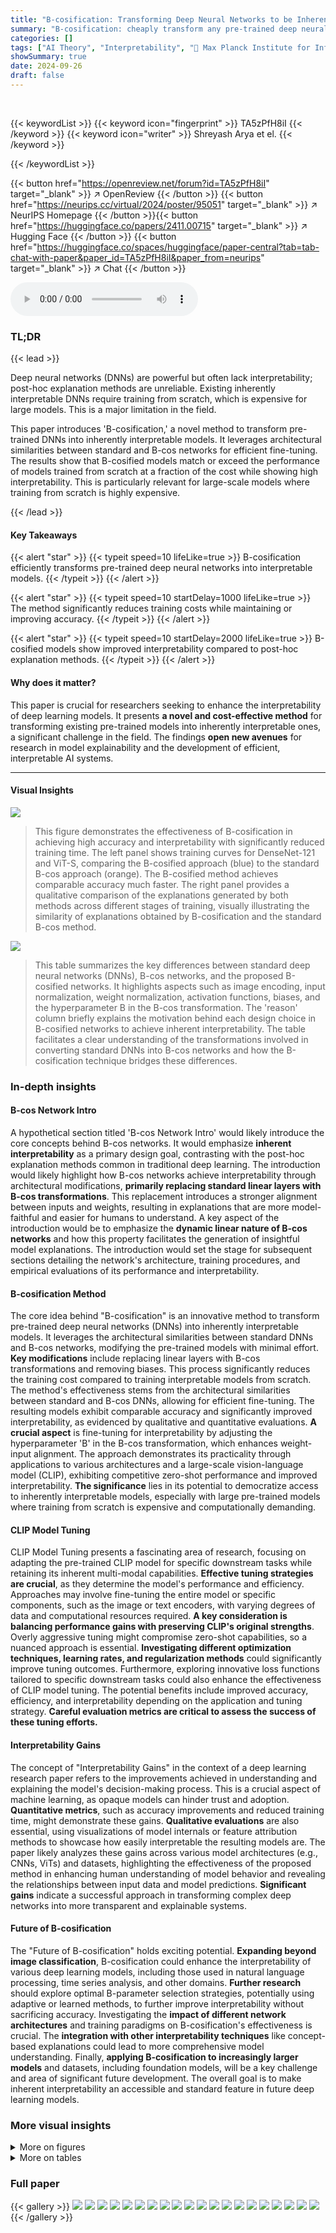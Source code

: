 ```yaml
---
title: "B-cosification: Transforming Deep Neural Networks to be Inherently Interpretable"
summary: "B-cosification: cheaply transform any pre-trained deep neural network into an inherently interpretable model."
categories: []
tags: ["AI Theory", "Interpretability", "🏢 Max Planck Institute for Informatics",]
showSummary: true
date: 2024-09-26
draft: false
---
```


<br>

{{< keywordList >}}
{{< keyword icon="fingerprint" >}} TA5zPfH8iI {{< /keyword >}}
{{< keyword icon="writer" >}} Shreyash Arya et el. {{< /keyword >}}
 
{{< /keywordList >}}

{{< button href="https://openreview.net/forum?id=TA5zPfH8iI" target="_blank" >}}
↗ OpenReview
{{< /button >}}
{{< button href="https://neurips.cc/virtual/2024/poster/95051" target="_blank" >}}
↗ NeurIPS Homepage
{{< /button >}}{{< button href="https://huggingface.co/papers/2411.00715" target="_blank" >}}
↗ Hugging Face
{{< /button >}}
{{< button href="https://huggingface.co/spaces/huggingface/paper-central?tab=tab-chat-with-paper&paper_id=TA5zPfH8iI&paper_from=neurips" target="_blank" >}}
↗ Chat
{{< /button >}}



<audio controls>
    <source src="https://ai-paper-reviewer.com/TA5zPfH8iI/podcast.wav" type="audio/wav">
    Your browser does not support the audio element.
</audio>


### TL;DR


{{< lead >}}

Deep neural networks (DNNs) are powerful but often lack interpretability; post-hoc explanation methods are unreliable.  Existing inherently interpretable DNNs require training from scratch, which is expensive for large models. This is a major limitation in the field.



This paper introduces 'B-cosification,' a novel method to transform pre-trained DNNs into inherently interpretable models. It leverages architectural similarities between standard and B-cos networks for efficient fine-tuning.  The results show that B-cosified models match or exceed the performance of models trained from scratch at a fraction of the cost while showing high interpretability. This is particularly relevant for large-scale models where training from scratch is highly expensive.

{{< /lead >}}


#### Key Takeaways

{{< alert "star" >}}
{{< typeit speed=10 lifeLike=true >}} B-cosification efficiently transforms pre-trained deep neural networks into interpretable models. {{< /typeit >}}
{{< /alert >}}

{{< alert "star" >}}
{{< typeit speed=10 startDelay=1000 lifeLike=true >}} The method significantly reduces training costs while maintaining or improving accuracy. {{< /typeit >}}
{{< /alert >}}

{{< alert "star" >}}
{{< typeit speed=10 startDelay=2000 lifeLike=true >}} B-cosified models show improved interpretability compared to post-hoc explanation methods. {{< /typeit >}}
{{< /alert >}}

#### Why does it matter?
This paper is crucial for researchers seeking to enhance the interpretability of deep learning models.  It presents **a novel and cost-effective method** for transforming existing pre-trained models into inherently interpretable ones, a significant challenge in the field.  The findings **open new avenues** for research in model explainability and the development of efficient, interpretable AI systems.

------
#### Visual Insights



![](https://ai-paper-reviewer.com/TA5zPfH8iI/figures_1_1.jpg)

> This figure demonstrates the effectiveness of B-cosification in achieving high accuracy and interpretability with significantly reduced training time. The left panel shows training curves for DenseNet-121 and ViT-S, comparing the B-cosified approach (blue) to the standard B-cos approach (orange). The B-cosified method achieves comparable accuracy much faster. The right panel provides a qualitative comparison of the explanations generated by both methods across different stages of training, visually illustrating the similarity of explanations obtained by B-cosification and the standard B-cos method.





![](https://ai-paper-reviewer.com/TA5zPfH8iI/tables_4_1.jpg)

> This table summarizes the key differences between standard deep neural networks (DNNs), B-cos networks, and the proposed B-cosified networks.  It highlights aspects such as image encoding, input normalization, weight normalization, activation functions, biases, and the hyperparameter B in the B-cos transformation. The 'reason' column briefly explains the motivation behind each design choice in B-cosified networks to achieve inherent interpretability. The table facilitates a clear understanding of the transformations involved in converting standard DNNs into B-cos networks and how the B-cosification technique bridges these differences.





### In-depth insights


#### B-cos Network Intro
A hypothetical section titled 'B-cos Network Intro' would likely introduce the core concepts behind B-cos networks.  It would emphasize **inherent interpretability** as a primary design goal, contrasting with the post-hoc explanation methods common in traditional deep learning.  The introduction would likely highlight how B-cos networks achieve interpretability through architectural modifications, **primarily replacing standard linear layers with B-cos transformations**.  This replacement introduces a stronger alignment between inputs and weights, resulting in explanations that are more model-faithful and easier for humans to understand. A key aspect of the introduction would be to emphasize the **dynamic linear nature of B-cos networks** and how this property facilitates the generation of insightful model explanations.  The introduction would set the stage for subsequent sections detailing the network's architecture, training procedures, and empirical evaluations of its performance and interpretability.

#### B-cosification Method
The core idea behind "B-cosification" is an innovative method to transform pre-trained deep neural networks (DNNs) into inherently interpretable models.  It leverages the architectural similarities between standard DNNs and B-cos networks, modifying the pre-trained models with minimal effort. **Key modifications** include replacing linear layers with B-cos transformations and removing biases. This process significantly reduces the training cost compared to training interpretable models from scratch.  The method's effectiveness stems from the architectural similarities between standard and B-cos DNNs, allowing for efficient fine-tuning. The resulting models exhibit comparable accuracy and significantly improved interpretability, as evidenced by qualitative and quantitative evaluations.  **A crucial aspect** is fine-tuning for interpretability by adjusting the hyperparameter 'B' in the B-cos transformation, which enhances weight-input alignment.  The approach demonstrates its practicality through applications to various architectures and a large-scale vision-language model (CLIP), exhibiting competitive zero-shot performance and improved interpretability.  **The significance** lies in its potential to democratize access to inherently interpretable models, especially with large pre-trained models where training from scratch is expensive and computationally demanding.

#### CLIP Model Tuning
CLIP Model Tuning presents a fascinating area of research, focusing on adapting the pre-trained CLIP model for specific downstream tasks while retaining its inherent multi-modal capabilities.  **Effective tuning strategies are crucial**, as they determine the model's performance and efficiency.  Approaches may involve fine-tuning the entire model or specific components, such as the image or text encoders, with varying degrees of data and computational resources required.  **A key consideration is balancing performance gains with preserving CLIP's original strengths**.  Overly aggressive tuning might compromise zero-shot capabilities, so a nuanced approach is essential.  **Investigating different optimization techniques, learning rates, and regularization methods** could significantly improve tuning outcomes.  Furthermore, exploring innovative loss functions tailored to specific downstream tasks could also enhance the effectiveness of CLIP model tuning.  The potential benefits include improved accuracy, efficiency, and interpretability depending on the application and tuning strategy.  **Careful evaluation metrics are critical to assess the success of these tuning efforts.**

#### Interpretability Gains
The concept of "Interpretability Gains" in the context of a deep learning research paper refers to the improvements achieved in understanding and explaining the model's decision-making process.  This is a crucial aspect of machine learning, as opaque models can hinder trust and adoption.  **Quantitative metrics**, such as accuracy improvements and reduced training time, might demonstrate these gains. **Qualitative evaluations** are also essential, using visualizations of model internals or feature attribution methods to showcase how easily interpretable the resulting models are.  The paper likely analyzes these gains across various model architectures (e.g., CNNs, ViTs) and datasets, highlighting the effectiveness of the proposed method in enhancing human understanding of model behavior and revealing the relationships between input data and model predictions.  **Significant gains** indicate a successful approach in transforming complex deep networks into more transparent and explainable systems.

#### Future of B-cosification
The "Future of B-cosification" holds exciting potential.  **Expanding beyond image classification**, B-cosification could enhance the interpretability of various deep learning models, including those used in natural language processing, time series analysis, and other domains.  **Further research** should explore optimal B-parameter selection strategies, potentially using adaptive or learned methods, to further improve interpretability without sacrificing accuracy. Investigating the **impact of different network architectures** and training paradigms on B-cosification's effectiveness is crucial.  The **integration with other interpretability techniques** like concept-based explanations could lead to more comprehensive model understanding.  Finally, **applying B-cosification to increasingly larger models** and datasets, including foundation models, will be a key challenge and area of significant future development.  The overall goal is to make inherent interpretability an accessible and standard feature in future deep learning models.


### More visual insights

<details>
<summary>More on figures
</summary>


![](https://ai-paper-reviewer.com/TA5zPfH8iI/figures_2_1.jpg)

> This figure shows a comparison of the inherent interpretability of a B-cosified CLIP model and a standard CLIP model.  The B-cosified model, fine-tuned using the authors' method, produces more detailed and interpretable linear summaries (visualized in color in the bottom row) compared to GradCAM explanations (middle row) for the same images (top row). The B-cosified CLIP retains zero-shot capabilities.


![](https://ai-paper-reviewer.com/TA5zPfH8iI/figures_7_1.jpg)

> This figure compares the localization performance of the dynamic linear summaries W(x) of pre-trained models, their B-cosified versions, and the original B-cos models. The localization performance is evaluated using the Grid Pointing Game metric from reference [10].  The results show that B-cosified models significantly improve localization compared to standard pre-trained models, achieving similar results to the B-cos models trained from scratch.  The figure uses bar graphs to represent the localization scores for each model on different architectures (ResNet-18, ResNet-50-v1, ResNet-50-v2, DenseNet-121, ViT-Ti, ViT-S, ViT-B, ViT-L, and their convolutional counterparts). Numerical values showing improvement are also displayed.


![](https://ai-paper-reviewer.com/TA5zPfH8iI/figures_7_2.jpg)

> This figure compares the localization performance of model-inherent explanations (W(x)x) with several post-hoc explanation methods for ResNet-50-v1 and DenseNet-121 models.  It shows that model-inherent explanations significantly outperform post-hoc methods in terms of localization accuracy, achieving results comparable to the original B-cos models.


![](https://ai-paper-reviewer.com/TA5zPfH8iI/figures_8_1.jpg)

> This figure compares the zero-shot and linear probe classification accuracy of different CLIP models on the CLIP Benchmark dataset.  The models include the standard pre-trained CLIP, the Text2Concept model, and two B-cosified CLIP models trained on ImageNet and CC3M respectively.  The results show that the B-cosified CLIP models generally outperform the Text2Concept model, particularly on natural and specialized data, indicating the effectiveness of the B-cosification technique in improving CLIP's performance.


![](https://ai-paper-reviewer.com/TA5zPfH8iI/figures_9_1.jpg)

> This figure shows a comparison of different methods for localizing objects in images using the CLIP model.  Panel (a) presents a graph comparing the EPG (Explanations by Pixel-wise Gradient) score, a measure of localization accuracy, for four methods: B-cosified FeatureCLIP, CLIP GradCAM, CLIP W(x)x (dynamic linear summaries of CLIP), and B-cosified CLIP.  The graph shows the EPG score as a function of cosine power (a hyperparameter that controls the strength of alignment between image and text embeddings).  Panel (b) shows qualitative examples of localization using the B-cosified CLIP model, illustrating the ability of the method to accurately and precisely locate objects within images by using text prompts.


![](https://ai-paper-reviewer.com/TA5zPfH8iI/figures_14_1.jpg)

> This figure compares the performance of B-cosified models versus standard and B-cos models. It shows accuracy progression over epochs for a DenseNet-121 and a ViT-S, demonstrating that B-cosified models achieve similar accuracy to B-cos models with significantly reduced training time. Qualitative comparison of explanations from various image examples for B-cos and B-cosified models are also included, highlighting the similarity in explanations obtained after just one epoch of training.


![](https://ai-paper-reviewer.com/TA5zPfH8iI/figures_14_2.jpg)

> This figure displays additional qualitative examples to demonstrate the effect of increasing the cosine power (p) in the B-cosified CLIP model. The images show that with higher cosine power, the explanations become more focused and interpretable. Fine details, often missed in the original CLIP explanations, are now highlighted, leading to a better understanding of the model's decision-making process.


![](https://ai-paper-reviewer.com/TA5zPfH8iI/figures_15_1.jpg)

> This figure demonstrates the effectiveness of B-cosification in achieving both high accuracy and interpretability with significantly reduced training time compared to traditional B-cos models.  The left panel shows training curves, highlighting the faster convergence of B-cosified models. The right panel provides a qualitative comparison of explanations generated by B-cos and B-cosified models, illustrating the similarity of explanations achieved by B-cosified models after just one epoch of training.


</details>




<details>
<summary>More on tables
</summary>


![](https://ai-paper-reviewer.com/TA5zPfH8iI/tables_5_1.jpg)
> This table presents ablation results on how to increase the B hyperparameter in the B-cosification process.  It compares different strategies for increasing B, including setting B to a discrete value, linearly interpolating B over a set number of epochs, or learning B as a trainable parameter. The results are evaluated in terms of accuracy and localization performance, using ResNet-18 as the model. The table shows that setting B=2 immediately yields good results and outperforms linear approaches.

![](https://ai-paper-reviewer.com/TA5zPfH8iI/tables_6_1.jpg)
> This table presents ablation study results on the impact of removing biases for B-cosification. It compares different strategies for decreasing the bias parameter across various convolutional models and evaluates their performance using accuracy and localization scores. The baselines include the standard model and the B-cos model.  The strategies include removing all biases, using bias decay with different values (0.2, 0.5, 0.9), and maintaining the bias as in the original model.  The table shows the results separately for accuracy and localization performance metrics for each strategy and model.

![](https://ai-paper-reviewer.com/TA5zPfH8iI/tables_6_2.jpg)
> This table presents a comparison of the top-1 accuracy achieved on the ImageNet validation set by three different model types: pre-trained models, B-cos models (trained from scratch), and B-cosified models (fine-tuned from pre-trained models).  For each model type, the accuracy is reported, along with the difference in accuracy compared to the B-cos models.  Additionally, the table shows how much faster the B-cosified models reached a comparable accuracy to the B-cos models and at which epoch this was achieved, showcasing the efficiency gains of the B-cosification method.

![](https://ai-paper-reviewer.com/TA5zPfH8iI/tables_16_1.jpg)
> This table compares the classification accuracy on ImageNet for three types of models: pre-trained models, B-cosified models (the models from the paper), and B-cos models trained from scratch.  It highlights that B-cosified models achieve comparable or even superior accuracy to both pre-trained and B-cos models, often at a fraction of the training cost (indicated by the speedup).  The 'acc' column shows the difference in accuracy compared to the B-cos models, providing insight into the performance improvement gained through B-cosification.

![](https://ai-paper-reviewer.com/TA5zPfH8iI/tables_17_1.jpg)
> This table presents an ablation study on the impact of using normalized weights in the B-cos layers. It compares the performance of B-cosified ViT models with and without weight normalization against their corresponding B-cos counterparts trained from scratch. The metrics reported are top-1 accuracy on ImageNet validation set, accuracy difference compared to B-cos models (Δacc), accuracy gain over B-cos models (Δ2acc), the epoch at which the B-cosified model matches the accuracy of the B-cos model (t), and the speedup achieved. 

![](https://ai-paper-reviewer.com/TA5zPfH8iI/tables_17_2.jpg)
> This table shows the impact of using different pre-trained weights (Random Init, V1, V2, CLIP, DINO) on the performance of B-cosified ResNet-50 models.  It compares top-1 accuracy, accuracy gain relative to the original B-cos model, training speedup, localization score, and the improvement in localization score compared to the original B-cos model.

![](https://ai-paper-reviewer.com/TA5zPfH8iI/tables_18_1.jpg)
> This table presents ablation study results for the B-cosification process on a ResNet-18 model. It systematically removes or modifies components of the B-cosified model to analyze their impact on both classification accuracy and localization performance (interpretability). The table shows the accuracy and localization score for the baseline B-cosified model and for models with various components removed or modified. The changes in accuracy and localization are also shown, allowing for a detailed understanding of each component's contribution to the overall performance.

![](https://ai-paper-reviewer.com/TA5zPfH8iI/tables_18_2.jpg)
> This table presents an ablation study on how to increase the B parameter in the B-cosification method. It compares different strategies for increasing B (discrete values, linear increase, and learning B) across several convolutional neural network models (ResNet-18, ResNet-50 v1, ResNet-50 v2, and DenseNet-121).  For each model, it reports accuracy and localization scores (a measure of interpretability) to evaluate the effectiveness of each strategy.  The results show the effect of different B values and training epochs on both accuracy and localization.

![](https://ai-paper-reviewer.com/TA5zPfH8iI/tables_19_1.jpg)
> This table presents an ablation study on strategies for decreasing biases during B-cosification of various convolutional neural networks. It compares different methods, including removing biases completely and applying weight decay with varying coefficients (λ).  The results are evaluated in terms of classification accuracy and localization performance (GridPG metric), offering a detailed comparison across different bias handling approaches.  The goal is to find the best strategy for reducing bias while maintaining or improving model performance and interpretability.

![](https://ai-paper-reviewer.com/TA5zPfH8iI/tables_20_1.jpg)
> This table presents the zero-shot performance of different CLIP-based models on 38 datasets using the CLIP benchmark.  It compares the standard CLIP, the Text2Concept approach, and two B-cosified CLIP models (trained on ImageNet and CC3M datasets respectively) using cosine and cyclic learning schedulers.  Scores are presented as the accuracy, with bold values indicating those within the 99.5% Clopper-Pearson confidence interval of the dataset's top score. The table is organized by dataset type (Natural, Specialized, Structured).

![](https://ai-paper-reviewer.com/TA5zPfH8iI/tables_21_1.jpg)
> This table presents the zero-shot classification performance of different CLIP models on 38 diverse datasets.  It compares the standard CLIP model and a Text2Concept approach with B-cosified CLIP models trained using different training strategies (cosine and cyclic learning schedules) and datasets (ImageNet and CC3M).  The results highlight the performance improvements achieved through B-cosification.

</details>




### Full paper

{{< gallery >}}
<img src="https://ai-paper-reviewer.com/TA5zPfH8iI/1.png" class="grid-w50 md:grid-w33 xl:grid-w25" />
<img src="https://ai-paper-reviewer.com/TA5zPfH8iI/2.png" class="grid-w50 md:grid-w33 xl:grid-w25" />
<img src="https://ai-paper-reviewer.com/TA5zPfH8iI/3.png" class="grid-w50 md:grid-w33 xl:grid-w25" />
<img src="https://ai-paper-reviewer.com/TA5zPfH8iI/4.png" class="grid-w50 md:grid-w33 xl:grid-w25" />
<img src="https://ai-paper-reviewer.com/TA5zPfH8iI/5.png" class="grid-w50 md:grid-w33 xl:grid-w25" />
<img src="https://ai-paper-reviewer.com/TA5zPfH8iI/6.png" class="grid-w50 md:grid-w33 xl:grid-w25" />
<img src="https://ai-paper-reviewer.com/TA5zPfH8iI/7.png" class="grid-w50 md:grid-w33 xl:grid-w25" />
<img src="https://ai-paper-reviewer.com/TA5zPfH8iI/8.png" class="grid-w50 md:grid-w33 xl:grid-w25" />
<img src="https://ai-paper-reviewer.com/TA5zPfH8iI/9.png" class="grid-w50 md:grid-w33 xl:grid-w25" />
<img src="https://ai-paper-reviewer.com/TA5zPfH8iI/10.png" class="grid-w50 md:grid-w33 xl:grid-w25" />
<img src="https://ai-paper-reviewer.com/TA5zPfH8iI/11.png" class="grid-w50 md:grid-w33 xl:grid-w25" />
<img src="https://ai-paper-reviewer.com/TA5zPfH8iI/12.png" class="grid-w50 md:grid-w33 xl:grid-w25" />
<img src="https://ai-paper-reviewer.com/TA5zPfH8iI/13.png" class="grid-w50 md:grid-w33 xl:grid-w25" />
<img src="https://ai-paper-reviewer.com/TA5zPfH8iI/14.png" class="grid-w50 md:grid-w33 xl:grid-w25" />
<img src="https://ai-paper-reviewer.com/TA5zPfH8iI/15.png" class="grid-w50 md:grid-w33 xl:grid-w25" />
<img src="https://ai-paper-reviewer.com/TA5zPfH8iI/16.png" class="grid-w50 md:grid-w33 xl:grid-w25" />
<img src="https://ai-paper-reviewer.com/TA5zPfH8iI/17.png" class="grid-w50 md:grid-w33 xl:grid-w25" />
<img src="https://ai-paper-reviewer.com/TA5zPfH8iI/18.png" class="grid-w50 md:grid-w33 xl:grid-w25" />
<img src="https://ai-paper-reviewer.com/TA5zPfH8iI/19.png" class="grid-w50 md:grid-w33 xl:grid-w25" />
<img src="https://ai-paper-reviewer.com/TA5zPfH8iI/20.png" class="grid-w50 md:grid-w33 xl:grid-w25" />
{{< /gallery >}}